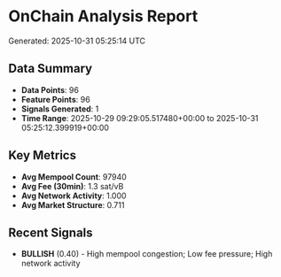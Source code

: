# OnChain Analysis Report
Generated: 2025-10-31 05:25:14 UTC

## Data Summary
- **Data Points**: 96
- **Feature Points**: 96
- **Signals Generated**: 1
- **Time Range**: 2025-10-29 09:29:05.517480+00:00 to 2025-10-31 05:25:12.399919+00:00

## Key Metrics
- **Avg Mempool Count**: 97940
- **Avg Fee (30min)**: 1.3 sat/vB
- **Avg Network Activity**: 1.000
- **Avg Market Structure**: 0.711

## Recent Signals
- **BULLISH** (0.40) - High mempool congestion; Low fee pressure; High network activity
